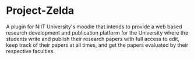 # Project-Zelda
A plugin for NIIT University's moodle that intends to provide a web based research development and publication platform for the University where the students write and publish their research papers with full access to edit, keep track of their papers at all times, and get the papers evaluated by their respective faculties.
